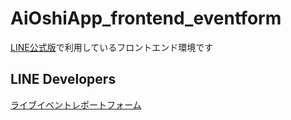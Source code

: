 # AiOshiApp_frontend_eventform

[LINE公式版](https://line.me/R/ti/p/@849htpel?ts=06201136&oat_content=url)で利用しているフロントエンド環境です

## LINE Developers
[ライブイベントレポートフォーム](https://developers.line.biz/console/channel/2003988792/)
